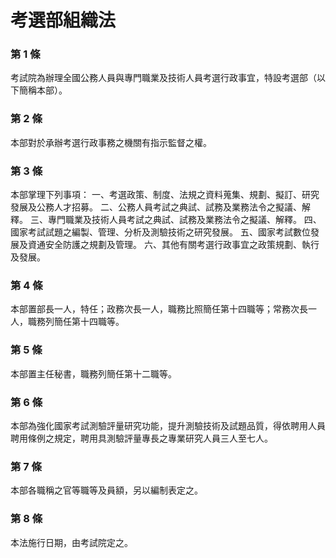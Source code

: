 # 考選部組織法

### 第 1 條

考試院為辦理全國公務人員與專門職業及技術人員考選行政事宜，特設考選部（以下簡稱本部）。

### 第 2 條

本部對於承辦考選行政事務之機關有指示監督之權。

### 第 3 條

本部掌理下列事項：
一、考選政策、制度、法規之資料蒐集、規劃、擬訂、研究發展及公務人才招募。
二、公務人員考試之典試、試務及業務法令之擬議、解釋。
三、專門職業及技術人員考試之典試、試務及業務法令之擬議、解釋。
四、國家考試試題之編製、管理、分析及測驗技術之研究發展。
五、國家考試數位發展及資通安全防護之規劃及管理。
六、其他有關考選行政事宜之政策規劃、執行及發展。

### 第 4 條

本部置部長一人，特任；政務次長一人，職務比照簡任第十四職等；常務次長一人，職務列簡任第十四職等。

### 第 5 條

本部置主任秘書，職務列簡任第十二職等。

### 第 6 條

本部為強化國家考試測驗評量研究功能，提升測驗技術及試題品質，得依聘用人員聘用條例之規定，聘用具測驗評量專長之專業研究人員三人至七人。

### 第 7 條

本部各職稱之官等職等及員額，另以編制表定之。

### 第 8 條

本法施行日期，由考試院定之。
